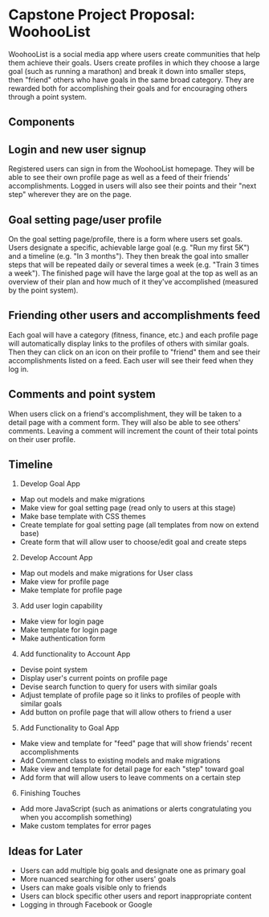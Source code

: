 # Capstone Project Proposal: WoohooList

WoohooList is a social media app where users create communities that help them achieve their goals. Users create profiles in which they choose a large goal (such as running a marathon) and break it down into smaller steps, then "friend" others who have goals in the same broad category. They are rewarded both for accomplishing their goals and for encouraging others through a point system.

## Components

## Login and new user signup

Registered users can sign in from the WoohooList homepage. They will be able to see their own profile page as well as a feed of their friends' accomplishments. Logged in users will also see their points and their "next step" wherever they are on the page.

## Goal setting page/user profile

On the goal setting page/profile, there is a form where users set goals. Users designate a specific, achievable large goal (e.g. "Run my first 5K") and a timeline (e.g. "In 3 months"). They then break the goal into smaller steps that will be repeated daily or several times a week (e.g. "Train 3 times a week"). The finished page will have the large goal at the top as well as an overview of their plan and how much of it they've accomplished (measured by the point system).

## Friending other users and accomplishments feed

Each goal will have a category (fitness, finance, etc.) and each profile page will automatically display links to the profiles of others with similar goals. Then they can click on an icon on their profile to "friend" them and see their accomplishments listed on a feed. Each user will see their feed when they log in.

## Comments and point system

When users click on a friend's accomplishment, they will be taken to a detail page with a comment form. They will also be able to see others' comments. Leaving a comment will increment the count of their total points on their user profile. 

## Timeline

1. Develop Goal App
- Map out models and make migrations
- Make view for goal setting page (read only to users at this stage)
- Make base template with CSS themes
- Create template for goal setting page (all templates from now on extend base)
- Create form that will allow user to choose/edit goal and create steps

2. Develop Account App
- Map out models and make migrations for User class
- Make view for profile page
- Make template for profile page

3. Add user login capability
- Make view for login page
- Make template for login page
- Make authentication form

4. Add functionality to Account App
- Devise point system
- Display user's current points on profile page
- Devise search function to query for users with similar goals
- Adjust template of profile page so it links to profiles of people with similar goals
- Add button on profile page that will allow others to friend a user

5. Add Functionality to Goal App
- Make view and template for "feed" page that will show friends' recent accomplishments
- Add Comment class to existing models and make migrations
- Make view and template for detail page for each "step" toward goal
- Add form that will allow users to leave comments on a certain step

6. Finishing Touches
- Add more JavaScript (such as animations or alerts congratulating you when you accomplish something)
- Make custom templates for error pages

## Ideas for Later

* Users can add multiple big goals and designate one as primary goal
* More nuanced searching for other users' goals
* Users can make goals visible only to friends
* Users can block specific other users and report inappropriate content
* Logging in through Facebook or Google